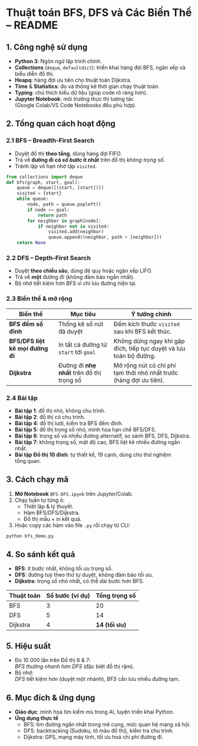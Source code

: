 
# Thuật toán BFS, DFS và Các Biến Thể – README

## 1. Công nghệ sử dụng
- **Python 3**: Ngôn ngữ lập trình chính.
- **Collections** (`deque`, `defaultdict`): triển khai hàng đợi BFS, ngăn xếp và biểu diễn đồ thị.
- **Heapq**: hàng đợi ưu tiên cho thuật toán Dijkstra.
- **Time** & **Statistics**: đo và thống kê thời gian chạy thuật toán.
- **Typing**: chú thích kiểu dữ liệu (giúp code rõ ràng hơn).
- **Jupyter Notebook**: môi trường thực thi tương tác (Google Colab/VS Code Notebooks đều phù hợp).

## 2. Tổng quan cách hoạt động

### 2.1 BFS – Breadth‑First Search
- Duyệt đồ thị **theo tầng**, dùng hàng đợi FIFO.
- Trả về **đường đi có *số bước* ít nhất** trên đồ thị *không trọng số*.
- Tránh lặp vô hạn nhờ tập `visited`.

```python
from collections import deque
def bfs(graph, start, goal):
    queue = deque([(start, [start])])
    visited = {start}
    while queue:
        node, path = queue.popleft()
        if node == goal:
            return path
        for neighbor in graph[node]:
            if neighbor not in visited:
                visited.add(neighbor)
                queue.append((neighbor, path + [neighbor]))
    return None
```

### 2.2 DFS – Depth‑First Search
- Duyệt **theo chiều sâu**, dùng đệ quy hoặc ngăn xếp LIFO.
- Trả về **một** đường đi (không đảm bảo ngắn nhất).
- Bộ nhớ tiết kiệm hơn BFS vì chỉ lưu đường hiện tại.

### 2.3 Biến thể & mở rộng
| Biến thể | Mục tiêu | Ý tưởng chính |
|----------|----------|---------------|
| **BFS đếm số đỉnh** | Thống kê số nút đã duyệt | Đếm kích thước `visited` sau khi BFS kết thúc. |
| **BFS/DFS liệt kê *mọi* đường đi** | In tất cả đường từ `start` tới `goal` | Không dừng ngay khi gặp đích, tiếp tục duyệt và lưu toàn bộ đường. |
| **Dijkstra** | Đường đi **nhẹ nhất** trên đồ thị trọng số | Mở rộng nút có chi phí tạm thời nhỏ nhất trước (hàng đợi ưu tiên). |

### 2.4 Bài tập
- **Bài tập 1**: đồ thị nhỏ, không chu trình.
- **Bài tập 2**: đồ thị có chu trình.
- **Bài tập 4**: đồ thị lưới, kiểm tra BFS đếm đỉnh.
- **Bài tập 5**: đồ thị trọng số nhỏ, minh họa hạn chế BFS/DFS.
- **Bài tập 6**: trọng số và nhiều đường alternatif, so sánh BFS, DFS, Dijkstra.
- **Bài tập 7**: không trọng số, mật độ cao, BFS liệt kê nhiều đường ngắn nhất.
- **Bài tập Đồ thị 10 đỉnh**: tự thiết kế, 19 cạnh, dùng cho thử nghiệm tổng quan.

## 3. Cách chạy mã
1. **Mở Notebook** `BFS-DFS.ipynb` trên Jupyter/Colab.
2. Chạy tuần tự từng ô:
   * Thiết lập & lý thuyết.
   * Hàm BFS/DFS/Dijkstra.
   * Đồ thị mẫu + in kết quả.
3. Hoặc copy các hàm vào file `.py` rồi chạy từ CLI:

```bash
python bfs_demo.py
```

## 4. So sánh kết quả
- **BFS**: ít bước nhất, không tối ưu trọng số.  
- **DFS**: đường tuỳ theo thứ tự duyệt, không đảm bảo tối ưu.  
- **Dijkstra**: trọng số nhỏ nhất, có thể dài bước hơn BFS.

| Thuật toán | Số bước (ví dụ) | Tổng trọng số |
|------------|-----------------|---------------|
| BFS        | 3               | 20            |
| DFS        | 5               | 14            |
| Dijkstra   | 4               | **14 (tối ưu)** |

## 5. Hiệu suất
- Đo 10 000 lần trên Đồ thị 6 & 7:  
  *BFS thường nhanh hơn DFS* (đặc biệt đồ thị rậm).  
- Bộ nhớ:  
  *DFS* tiết kiệm hơn (duyệt một nhánh), *BFS* cần lưu nhiều đường tạm.

## 6. Mục đích & ứng dụng
- **Giáo dục**: minh họa tìm kiếm mù trong AI, luyện triển khai Python.
- **Ứng dụng thực tế**  
  - BFS: tìm đường ngắn nhất trong mê cung, mức quan hệ mạng xã hội.  
  - DFS: backtracking (Sudoku, tô màu đồ thị), kiểm tra chu trình.  
  - Dijkstra: GPS, mạng máy tính, tối ưu hoá chi phí đường đi.
